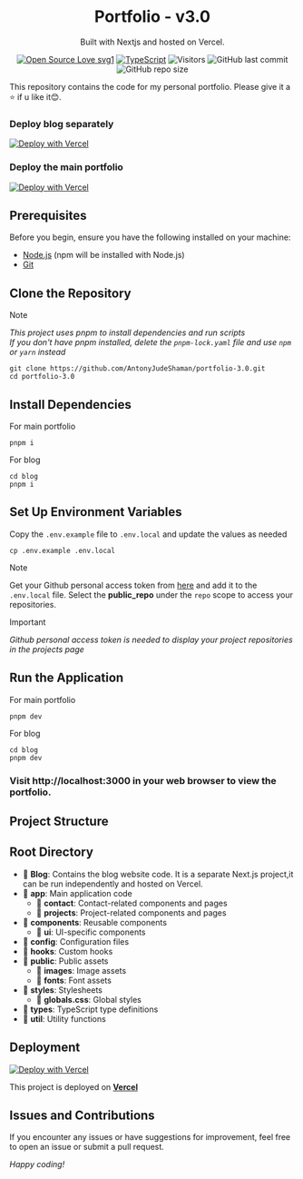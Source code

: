 <h1 align="center">
  Portfolio - v3.0
</h1>
<p align="center">
  Built with Nextjs and hosted on Vercel.
</p>
 <div align="center">
 <p>

[![Open Source Love svg1](https://badges.frapsoft.com/os/v2/open-source.svg?v=103)](https://github.com/AntonyJudeShaman/)
[![TypeScript](https://badges.frapsoft.com/typescript/love/typescript.svg?v=103)](https://github.com/ellerbrock/typescript-badges/)
![Visitors](https://api.visitorbadge.io/api/visitors?path=AntonyJudeShaman/Portfolio-3.0&countColor=blue&style=flat)
![GitHub last commit](https://img.shields.io/github/last-commit/AntonyJudeShaman/Portfolio-3.0?color=blue)
![GitHub repo size](https://img.shields.io/github/repo-size/AntonyJudeShaman/Portfolio-3.0?color=blue)

 </p>
 </div>
 
This repository contains the code for my personal portfolio. Please give it a ⭐ if u like it😊.

### Deploy blog separately

[![Deploy with Vercel](https://vercel.com/button)](https://vercel.com/new/clone?repository-url=https%3A%2F%2Fgithub.com%2FAntonyJudeShaman%2FPortfolio-3.0%2Ftree%2Fmain%2FBlog&project-name=Portfolio-Blog&repository-name=portfolio_blog)

### Deploy the main portfolio

[![Deploy with Vercel](https://vercel.com/button)](https://vercel.com/new/clone?repository-url=https%3A%2F%2Fgithub.com%2FAntonyJudeShaman%2FPortfolio-3.0&project-name=Portfolio&repository-name=portfolio-3.0&env=NEXT_PUBLIC_GITHUB_TOKEN&envDescription=Required)

## Prerequisites

Before you begin, ensure you have the following installed on your machine:

- [Node.js](https://nodejs.org/) (npm will be installed with Node.js)
- [Git](https://git-scm.com/)

## Clone the Repository

> [!NOTE]  
> _This project uses pnpm to install dependencies and run scripts_  
> _If you don't have pnpm installed, delete the `pnpm-lock.yaml` file and use `npm` or `yarn` instead_

```
git clone https://github.com/AntonyJudeShaman/portfolio-3.0.git
cd portfolio-3.0
```

## Install Dependencies

For main portfolio

```
pnpm i
```

For blog

```
cd blog
pnpm i
```

## Set Up Environment Variables

Copy the `.env.example` file to `.env.local` and update the values as needed

```
cp .env.example .env.local
```

> [!NOTE]
> Get your Github personal access token from [here](https://github.com/settings/tokens/new) and add it to the `.env.local` file.
> Select the **public_repo** under the `repo` scope to access your repositories.

> [!IMPORTANT]  
> _Github personal access token is needed to display your project repositories in the projects page_

## Run the Application

For main portfolio

```
pnpm dev
```

For blog

```
cd blog
pnpm dev
```

### **Visit http://localhost:3000 in your web browser to view the portfolio.**

## Project Structure

## Root Directory

- 📁 **Blog**: Contains the blog website code. It is a separate Next.js project,it can be run independently and hosted on Vercel.
- 📁 **app**: Main application code
  - 📁 **contact**: Contact-related components and pages
  - 📁 **projects**: Project-related components and pages
- 📁 **components**: Reusable components
  - 📁 **ui**: UI-specific components
- 📁 **config**: Configuration files
- 📁 **hooks**: Custom hooks
- 📁 **public**: Public assets
  - 📁 **images**: Image assets
  - 📁 **fonts**: Font assets
- 📁 **styles**: Stylesheets
  - 📄 **globals.css**: Global styles
- 📁 **types**: TypeScript type definitions
- 📁 **util**: Utility functions

## Deployment

[![Deploy with Vercel](https://vercel.com/button)](https://vercel.com/new/clone?repository-url=https%3A%2F%2Fgithub.com%2FAntonyJudeShaman%2FPortfolio-3.0&project-name=Portfolio&repository-name=Portfolio-3.0&env=NEXT_PUBLIC_GITHUB_TOKEN&envDescription=Required)

This project is deployed on <a href="https://vercel.com">**Vercel**</a>

## Issues and Contributions

If you encounter any issues or have suggestions for improvement, feel free to open an issue or submit a pull request.

_*Happy coding!*_
